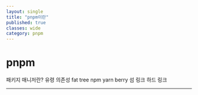 ```yaml
---
layout: single
title: "pnpm이란"
published: true
classes: wide
category: pnpm
---
```


# pnpm

패키지 매니저란?
유령 의존성
fat tree
npm
yarn berry
섬 링크
하드 링크


---
